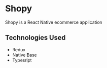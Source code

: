# Shopy

Shopy is a React Native ecommerce application

## Technologies Used

* Redux
* Native Base
* Typesript

